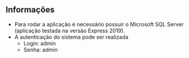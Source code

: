 ## Informações

* Para rodar a aplicação é necessário possuir o Microsoft SQL Server (aplicação testada na versão Express 2019).
* A autenticação do sistema pode ser realizada 
  * Login: admin
  * Senha: admin
